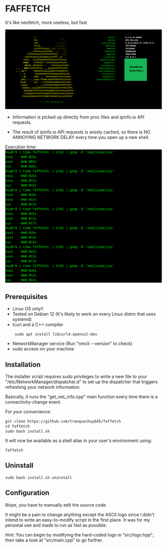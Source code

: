 # FAFFETCH
It's like neofetch, more useless, but fast

![Real usage](./imgs/result.png?raw=true "Real usage")


- Information is picked up directly from proc files and ipinfo.io API requests.

- The result of ipinfo.io API requests is wisely cached, so there is NO ANNOYING NETWORK DELAY every time you open up a new shell.

 Execution time:
 ![Performance](./imgs/time.png?raw=true "Performance")

## Prerequisites

- Linux OS only!! 
- Tested on Debian 12 (It's likely to work on every Linux distro that uses systemd)
- lcurl and a C++ compiler
  ```
   sudo apt install libcurl4-openssl-dev 
  ```
- NetworkManager service  (Run "nmcli --version" to check)
- sudo access on your machine
## Installation

The installer script requires sudo privileges to write a new file to your "/etc/NetworkManager/dispatcher.d" to set up the dispatcher that triggers refreshing your network information.

Basically, it runs the "get_net_info.cpp" main function every time there is a connectivity-change event.

For your convenience:

```
git clone https://github.com/tranquochuy645/faffetch
cd faffetch
sudo bash install.sh
```

It will now be available as a shell alias in your user's environment using:

```
faffetch
```

## Uninstall

```
sudo bash install.sh uninstall
```

## Configuration
Nope, you have to manually edit the source code.

It might be a pain to change anything except the ASCII logo since I didn't intend to write an easy-to-modify script in the first place. It was for my personal use and made to run as fast as possible.

Hint: You can begin by modifying the hard-coded logo in "src/logo.hpp"; then take a look at "src/main.cpp" to go further.

